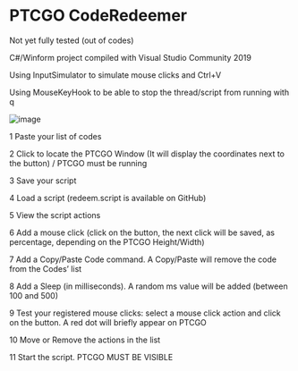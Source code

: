 # PTCGO CodeRedeemer

Not yet fully tested (out of codes)


C#/Winform project compiled with Visual Studio Community 2019


Using InputSimulator to simulate mouse clicks and Ctrl+V

Using MouseKeyHook to be able to stop the thread/script from running with q



![image](https://user-images.githubusercontent.com/8526787/117187049-c9cc8900-addb-11eb-82f7-afbe2a840764.png)

1	Paste your list of codes

2	Click to locate the PTCGO Window (It will display the coordinates next to the button) / PTCGO must be running

3	Save your script

4	Load a script (redeem.script is available on GitHub)

5	View the script actions

6	Add a mouse click (click on the button, the next click will be saved, as percentage, depending on the PTCGO Height/Width)

7	Add a Copy/Paste Code command. A Copy/Paste will remove the code from the Codes’ list

8	Add a Sleep (in milliseconds). A random ms value will be added (between 100 and 500)

9	Test your registered mouse clicks: select a mouse click action and click on the button. A red dot will briefly appear on PTCGO

10	Move or Remove the actions in the list

11	Start the script. PTCGO MUST BE VISIBLE


